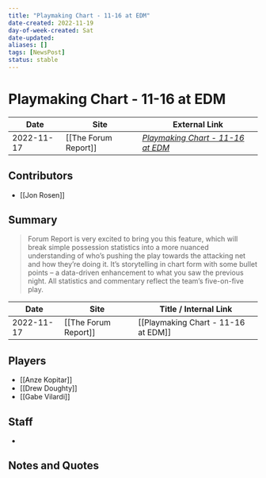 ```yaml
---
title: "Playmaking Chart - 11-16 at EDM"
date-created: 2022-11-19
day-of-week-created: Sat
date-updated: 
aliases: []
tags: [NewsPost]
status: stable
---
```


# Playmaking Chart - 11-16 at EDM

| Date       | Site                 | External Link                                                                               |
| ---------- | -------------------- | ------------------------------------------------------------------------------------------- |
| 2022-11-17 | [[The Forum Report]] | [*Playmaking Chart - 11-16 at EDM*](https://theforumreport.com/playmaking-chart-11-16-edm/) |

## Contributors
- [[Jon Rosen]]

## Summary
> Forum Report is very excited to bring you this feature, which will break simple possession statistics into a more nuanced understanding of who’s pushing the play towards the attacking net and how they’re doing it. It’s storytelling in chart form with some bullet points – a data-driven enhancement to what you saw the previous night. All statistics and commentary reflect the team’s five-on-five play.

| Date       | Site                 | Title / Internal Link               |
| ---------- | -------------------- | ----------------------------------- |
| 2022-11-17 | [[The Forum Report]] | [[Playmaking Chart - 11-16 at EDM]] |

## Players
- [[Anze Kopitar]]
- [[Drew Doughty]]
- [[Gabe Vilardi]]

## Staff
- 

## Notes and Quotes
> 

